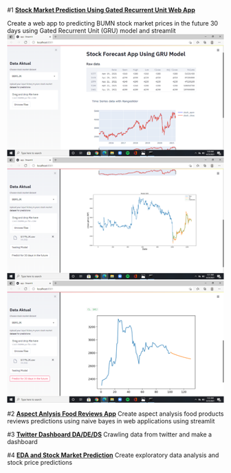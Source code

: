 #1 [**Stock Market Prediction Using Gated Recurrent Unit Web App**](https://github.com/sandrafitrie/Forecasting_stockprice)

Create a web app to predicting BUMN stock market prices in the future 30 days using Gated Recurrent Unit (GRU) model and streamlit
![](https://github.com/sandrafitrie/Portfolio/blob/main/images/Screenshot%20(36).png)
![](https://github.com/sandrafitrie/Portfolio/blob/main/images/Screenshot%20(37).png)
![](https://github.com/sandrafitrie/Portfolio/blob/main/images/Screenshot%20(38).png)

#2 [**Aspect Anlysis Food Reviews App**](https://github.com/sandrafitrie/Absa)
Create aspect analysis food products reviews predictions using naive bayes in web applications using streamlit

#3 [**Twitter Dashboard DA/DE/DS**](https://github.com/sandrafitrie/data_twitter)
Crawling data from twitter and make a dashboard

#4 [**EDA and Stock Market Prediction**](https://github.com/sandrafitrie/EDA)
Create exploratory data analysis and stock price predictions 

